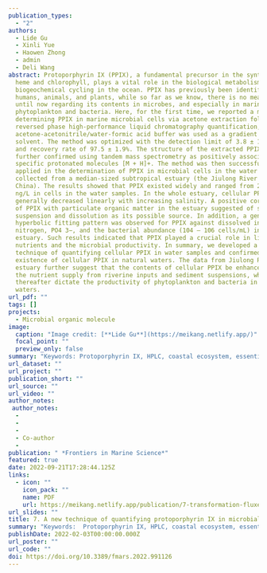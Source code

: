 ```yaml
---
publication_types:
  - "2"
authors:
  - Lide Gu
  - Xinli Yue
  - Haowen Zhong
  - admin
  - Deli Wang
abstract: Protoporphyrin IX (PPIX), a fundamental precursor in the synthesis of
  heme and chlorophyll, plays a vital role in the biological metabolism and
  biogeochemical cycling in the ocean. PPIX has previously been identified in
  humans, animals, and plants, while so far as we know, there is no measurements
  until now regarding its contents in microbes, and especially in marine
  phytoplankton and bacteria. Here, for the first time, we reported a method of
  determining PPIX in marine microbial cells via acetone extraction followed by
  reversed phase high-performance liquid chromatography quantification, in which
  acetone-acetonitrile/water-formic acid buffer was used as a gradient elution
  solvent. The method was optimized with the detection limit of 3.8 ± 1.0 pM,
  and recovery rate of 97.5 ± 1.9%. The structure of the extracted PPIX was
  further confirmed using tandem mass spectrometry as positively associated with
  specific protonated molecules [M + H]+. The method was then successfully
  applied in the determination of PPIX in microbial cells in the water samples
  collected from a median-sized subtropical estuary (the Jiulong River Estuary,
  China). The results showed that PPIX existed widely and ranged from 20 – 170
  ng/L in cells in the water samples. In the whole estuary, cellular PPIX
  generally decreased linearly with increasing salinity. A positive correlation
  of PPIX with particulate organic matter in the estuary suggested of sediment
  suspension and dissolution as its possible source. In addition, a general
  hyperbolic fitting pattern was observed for PPIX against dissolved inorganic
  nitrogen, PO4 3−, and the bacterial abundance (104 – 106 cells/mL) in the
  estuary. Such results indicated that PPIX played a crucial role in linking
  nutrients and the microbial productivity. In summary, we developed a new
  technique of quantifying cellular PPIX in water samples and confirmed the wide
  existence of cellular PPIX in natural waters. The data from Jiulong River
  estuary further suggest that the contents of cellular PPIX be enhanced with
  the nutrient supply from riverine inputs and sediment suspensions, which
  thereafter dictate the productivity of phytoplankton and bacteria in coastal
  waters.
url_pdf: ""
tags: []
projects:
  - Microbial organic molecule
image:
  caption: "Image credit: [**Lide Gu**](https://meikang.netlify.app/)"
  focal_point: ""
  preview_only: false
summary: "Keywords: Protoporphyrin IX, HPLC, coastal ecosystem, essential metabolites, phytoplankton and bacteria"
url_dataset: ""
url_project: ""
publication_short: ""
url_source: ""
url_video: ""
author_notes:
 author_notes:
  - 
  -  
  -   
  - Co-author   
  -     
publication: " *Frontiers in Marine Science*"
featured: true
date: 2022-09-21T17:28:44.125Z
links:
  - icon: ""
    icon_pack: ""
    name: PDF
    url: https://meikang.netlify.app/publication/7-transformation-fluxes-and-impacts-of-dissolved-metals-from-shallow-water-hydrothermal-vents-on-nearby-ecosystem-offshore-of-kueishantao-ne-taiwan/meikang2_Co4-2022-Gu-Lide-A_new_technique_of_quantifying_protoporphyrin_IX_i.pdf
url_slides: ""
title: 7. A new technique of quantifying protoporphyrin IX in microbial cells in seawater
summary: "Keywords:  Protoporphyrin IX, HPLC, coastal ecosystem, essential metabolites, phytoplankton and bacteria"
publishDate: 2022-02-03T00:00:00.000Z
url_poster: ""
url_code: ""
doi: https://doi.org/10.3389/fmars.2022.991126
---
```

